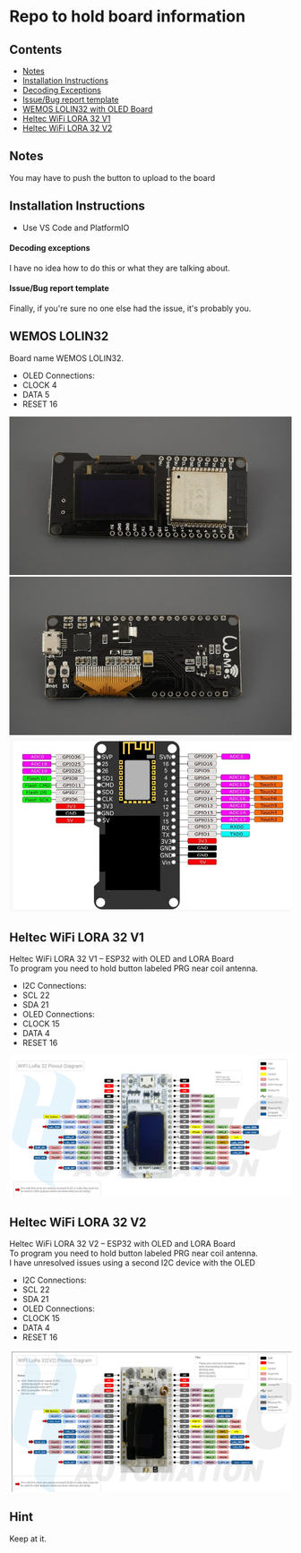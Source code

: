 # Repo to hold board information
## 
## 

### 

## Contents
- [Notes](#notes)
- [Installation Instructions](#installation-instructions)
- [Decoding Exceptions](#decoding-exceptions)
- [Issue/Bug report template](#issuebug-report-template)
- [WEMOS LOLIN32 with OLED Board](#WEMOS-LOLIN32)
- [Heltec WiFi LORA 32 V1](#Heltec-WiFi-LORA-32-V1)
- [Heltec WiFi LORA 32 V2](#Heltec-WiFi-LORA-32-V2)
## Notes

You may have to push the button to upload to the board
## Installation Instructions
- Use VS Code and PlatformIO

#### Decoding exceptions

I have no idea how to do this or what they are talking about.

#### Issue/Bug report template

Finally, if you're sure no one else had the issue, it's probably you.

## WEMOS LOLIN32
Board name WEMOS LOLIN32.<br/>
<ul>
    <li>OLED Connections:</li>
        <li>CLOCK 4</li>
        <li>DATA 5</li>
        <li>RESET 16</li>
</ul>

![Pin Functions](docs/WemosESP32OLEDTop.jpg)
![Pin Functions](docs/WemosESP32OLEDBottom.jpg)
![Pin Functions](docs/WemosESP32OLEDPinout.jpg)

## Heltec WiFi LORA 32 V1
Heltec WiFi LORA 32 V1 – ESP32 with OLED and LORA Board<br/>
To program you need to hold button labeled PRG near coil antenna.<br/>
<ul>
    <li>I2C Connections:</li>
        <li>SCL 22</li>
        <li>SDA 21</li>
    <li>OLED Connections:</li>
        <li>CLOCK 15</li>
        <li>DATA 4</li>
        <li>RESET 16</li>
</ul>

![Pin Functions](docs/WiFi-LORA-32-pinout-Diagram.png)
## Heltec WiFi LORA 32 V2
Heltec WiFi LORA 32 V2 – ESP32 with OLED and LORA Board<br/>
To program you need to hold button labeled PRG near coil antenna.<br/>
I have unresolved issues using a second I2C device with the OLED<br/>
<ul>
    <li>I2C Connections:</li>
        <li>SCL 22</li>
        <li>SDA 21</li>
    <li>OLED Connections:</li>
        <li>CLOCK 15</li>
        <li>DATA 4</li>
        <li>RESET 16</li>
</ul>

![Pin Functions](docs/WIFI_LoRa_32_V2PinDiagram.png)

## Hint

Keep at it.